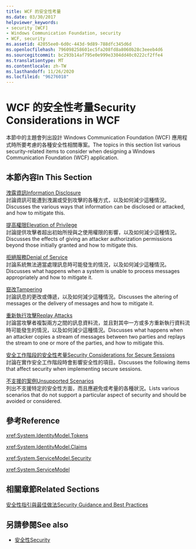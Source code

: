```yaml
---
title: WCF 的安全性考量
ms.date: 03/30/2017
helpviewer_keywords:
- security [WCF]
- Windows Communication Foundation, security
- WCF, security
ms.assetid: 42055ee0-6d0c-443d-9d89-788dfc345d6d
ms.openlocfilehash: 796098258601ec5fa208fd8a8060b28c3eeeb4d6
ms.sourcegitcommit: bc293b14af795e0e999e3304dd40c0222cf2ffe4
ms.translationtype: MT
ms.contentlocale: zh-TW
ms.lasthandoff: 11/26/2020
ms.locfileid: "96276018"
---
```

# <a name="security-considerations-in-wcf"></a><span data-ttu-id="d1244-102">WCF 的安全性考量</span><span class="sxs-lookup"><span data-stu-id="d1244-102">Security Considerations in WCF</span></span>

<span data-ttu-id="d1244-103">本節中的主題會列出設計 Windows Communication Foundation (WCF) 應用程式時所要考慮的各種安全性相關專案。</span><span class="sxs-lookup"><span data-stu-id="d1244-103">The topics in this section list various security-related items to consider when designing a Windows Communication Foundation (WCF) application.</span></span>  
  
## <a name="in-this-section"></a><span data-ttu-id="d1244-104">本節內容</span><span class="sxs-lookup"><span data-stu-id="d1244-104">In This Section</span></span>  

 [<span data-ttu-id="d1244-105">洩露資訊</span><span class="sxs-lookup"><span data-stu-id="d1244-105">Information Disclosure</span></span>](information-disclosure.md)  
 <span data-ttu-id="d1244-106">討論資訊可能遭到洩漏或受到攻擊的各種方式，以及如何減少這種情況。</span><span class="sxs-lookup"><span data-stu-id="d1244-106">Discusses the various ways that information can be disclosed or attacked, and how to mitigate this.</span></span>  
  
 [<span data-ttu-id="d1244-107">提高權限</span><span class="sxs-lookup"><span data-stu-id="d1244-107">Elevation of Privilege</span></span>](elevation-of-privilege.md)  
 <span data-ttu-id="d1244-108">討論提供攻擊者超出初始所授與之使用權限的影響，以及如何減少這種情況。</span><span class="sxs-lookup"><span data-stu-id="d1244-108">Discusses the effects of giving an attacker authorization permissions beyond those initially granted and how to mitigate this.</span></span>  
  
 [<span data-ttu-id="d1244-109">拒絕服務</span><span class="sxs-lookup"><span data-stu-id="d1244-109">Denial of Service</span></span>](denial-of-service.md)  
 <span data-ttu-id="d1244-110">討論系統無法適當處理訊息時可能發生的情況，以及如何減少這種情況。</span><span class="sxs-lookup"><span data-stu-id="d1244-110">Discusses what happens when a system is unable to process messages appropriately and how to mitigate it.</span></span>  
  
 [<span data-ttu-id="d1244-111">竄改</span><span class="sxs-lookup"><span data-stu-id="d1244-111">Tampering</span></span>](tampering.md)  
 <span data-ttu-id="d1244-112">討論訊息的更改或傳遞，以及如何減少這種情況。</span><span class="sxs-lookup"><span data-stu-id="d1244-112">Discusses the altering of messages or the delivery of messages and how to mitigate it.</span></span>  
  
 [<span data-ttu-id="d1244-113">重新執行攻擊</span><span class="sxs-lookup"><span data-stu-id="d1244-113">Replay Attacks</span></span>](replay-attacks.md)  
 <span data-ttu-id="d1244-114">討論當攻擊者複製兩方之間的訊息資料流，並且對其中一方或多方重新執行資料流時可能發生的情況，以及如何減少這種情況。</span><span class="sxs-lookup"><span data-stu-id="d1244-114">Discusses what happens when an attacker copies a stream of messages between two parties and replays the stream to one or more of the parties, and how to mitigate this.</span></span>  
  
 [<span data-ttu-id="d1244-115">安全工作階段的安全性考量</span><span class="sxs-lookup"><span data-stu-id="d1244-115">Security Considerations for Secure Sessions</span></span>](security-considerations-for-secure-sessions.md)  
 <span data-ttu-id="d1244-116">討論在實作安全工作階段時會影響安全性的項目。</span><span class="sxs-lookup"><span data-stu-id="d1244-116">Discusses the following items that affect security when implementing secure sessions.</span></span>  
  
 [<span data-ttu-id="d1244-117">不支援的案例</span><span class="sxs-lookup"><span data-stu-id="d1244-117">Unsupported Scenarios</span></span>](unsupported-scenarios.md)  
 <span data-ttu-id="d1244-118">列出不支援特定的安全性方面，而且應避免或考量的各種狀況。</span><span class="sxs-lookup"><span data-stu-id="d1244-118">Lists various scenarios that do not support a particular aspect of security and should be avoided or considered.</span></span>  
  
## <a name="reference"></a><span data-ttu-id="d1244-119">參考</span><span class="sxs-lookup"><span data-stu-id="d1244-119">Reference</span></span>  

 <xref:System.IdentityModel.Tokens>  
  
 <xref:System.IdentityModel.Claims>  
  
 <xref:System.ServiceModel.Security>  
  
 <xref:System.ServiceModel>  
  
## <a name="related-sections"></a><span data-ttu-id="d1244-120">相關章節</span><span class="sxs-lookup"><span data-stu-id="d1244-120">Related Sections</span></span>  

 [<span data-ttu-id="d1244-121">安全性指引與最佳做法</span><span class="sxs-lookup"><span data-stu-id="d1244-121">Security Guidance and Best Practices</span></span>](security-guidance-and-best-practices.md)  
  
## <a name="see-also"></a><span data-ttu-id="d1244-122">另請參閱</span><span class="sxs-lookup"><span data-stu-id="d1244-122">See also</span></span>

- [<span data-ttu-id="d1244-123">安全性</span><span class="sxs-lookup"><span data-stu-id="d1244-123">Security</span></span>](security.md)
